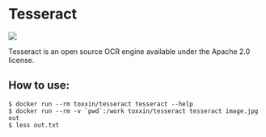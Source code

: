 Tesseract
=========

![](https://badge.imagelayers.io/toxxin/tesseract:latest.svg)

Tesseract is an open source OCR engine available under the Apache 2.0 license.


## How to use:
```
$ docker run --rm toxxin/tesseract tesseract --help
$ docker run --rm -v `pwd`:/work toxxin/tesseract tesseract image.jpg out
$ less out.txt
```
